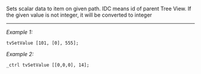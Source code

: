 Sets scalar data to item on given path. IDC means id of parent Tree View. If the given value is not integer, it will be converted to integer


---
*Example 1:*
```sqf
tvSetValue [101, [0], 555];
```

*Example 2:*
```sqf
_ctrl tvSetValue [[0,0,0], 14];
```